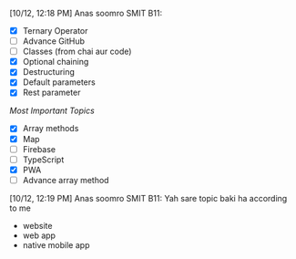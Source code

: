 [10/12, 12:18 PM] Anas soomro SMIT B11:

- [x] Ternary Operator
- [ ] Advance GitHub
- [ ] Classes (from chai aur code)
- [x] Optional chaining
- [x] Destructuring
- [x] Default parameters
- [x] Rest parameter

_Most Important Topics_

- [x] Array methods
- [x] Map
- [ ] Firebase
- [ ] TypeScript
- [x] PWA
- [ ] Advance array method

[10/12, 12:19 PM] Anas soomro SMIT B11: Yah sare topic baki ha according to me

- website
- web app
- native mobile app
